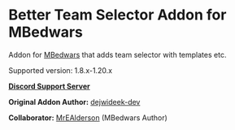 # Better Team Selector Addon for MBedwars

Addon for [MBedwars](https://mbedwars.com/product/marcelys-bedwars) that adds team selector with templates etc.


Supported version: 1.8.x-1.20.x


**[Discord Support Server](https://discord.gg/P9WjbNyVFH)**

**Original Addon Author:** [dejwideek-dev](https://github.com/dejwideek-dev)

**Collaborator:** [MrEAlderson](https://github.com/MrEAlderson) (MBedwars Author)
